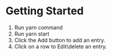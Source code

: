 # Getting Started

1.  Run yarn command
2.  Run yarn start
3.  Click the Add button to add an entry.
4.  Click on a row to Edit\delete an entry.
